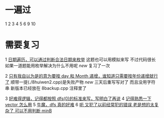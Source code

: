 # 一遍过

1 2 3 4 5 6 9 10

# 需要复习

1 [日期遍历，可以通过判断合法日期来枚举](./7ambigusdate.cpp)
这题也可以用模拟来写 不过代码很长 如果一道题能用枚举解决为什么不用呢
_new_ 复习了一次

2 [只有我自以为是的意为要按 day 和 Month 递增，谁知道只需要按年份递增就行了](./8backup.cpp) 顺带一提(./8huiwen2.cpp)是失败产物
_new_ 三天后重写写对了 而且没用字符串 新版本已经放在 8backup.cpp 注释里了

3 [好难得逻辑，记得都按照 dfs(0)的标准来写，写明白了再说](./11complexshudu.cpp)
4 [记得熟悉一下 vector 怎么用](./12fullarrange.cpp)
5 [牛魔，dfs 真的好难](./13letterarrange.cpp)
6 [呃 又犯了以前经常犯的错误 老是想的太复杂了 可以不用判断 minB](./16chicken.cpp)
